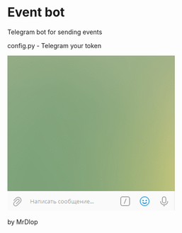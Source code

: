 # Event bot

Telegram bot for sending events



config.py - Telegram your token

![preview](preview.gif)

by MrDlop
